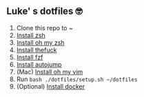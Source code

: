 ## Luke' s dotfiles :nerd_face: 

1. Clone this repo to ~
1. [Install zsh](https://github.com/robbyrussell/oh-my-zsh/wiki/Installing-ZSH#install-and-set-up-zsh-as-default)
1. [Install oh my zsh](https://github.com/robbyrussell/oh-my-zsh#basic-installation)
1. [Install thefuck](https://github.com/nvbn/thefuck#installation)
1. [Install fzf](https://github.com/junegunn/fzf#installation)
1. [Install autojump](https://github.com/wting/autojump)
1. (Mac) [Install oh my vim](https://github.com/liangxianzhe/oh-my-vim#1-install-some-needed-tools)
1. Run `bash ./dotfiles/setup.sh ~/dotfiles`
1. (Optional) [Install docker](https://askubuntu.com/questions/938700/how-do-i-install-docker-on-ubuntu-16-04-lts)
